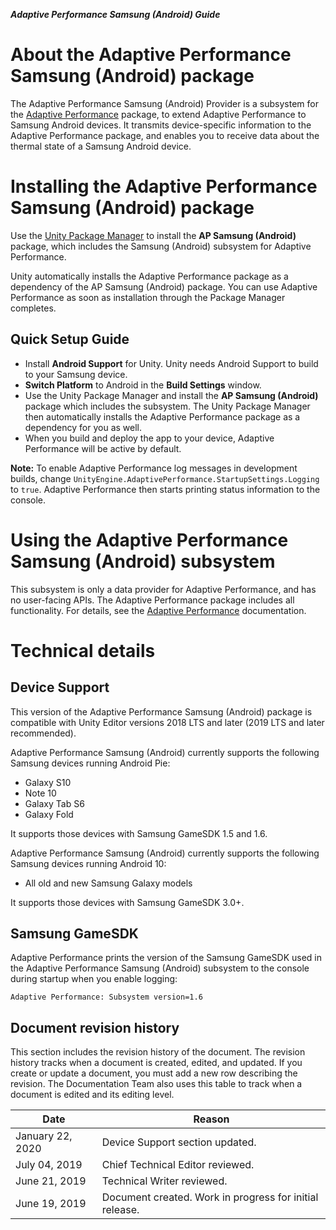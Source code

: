 **_Adaptive Performance Samsung (Android) Guide_**

# About the Adaptive Performance Samsung (Android) package

The Adaptive Performance Samsung (Android) Provider is a subsystem for the [Adaptive Performance](https://docs.unity3d.com/Packages/com.unity.adaptiveperformance@latest/index.html) package, to extend Adaptive Performance to Samsung Android devices. It transmits device-specific information to the Adaptive Performance package, and enables you to receive data about the thermal state of a Samsung Android device.

# Installing the Adaptive Performance Samsung (Android) package

Use the [Unity Package Manager](https://docs.unity3d.com/Packages/com.unity.package-manager-ui@latest/index.html) to install the **AP Samsung (Android)** package, which includes the Samsung (Android) subsystem for Adaptive Performance.  

Unity automatically installs the Adaptive Performance package as a dependency of the AP Samsung (Android) package. You can use Adaptive Performance as soon as installation through the Package Manager completes. 

## Quick Setup Guide

* Install **Android Support** for Unity. Unity needs Android Support to build to your Samsung device.
* **Switch Platform** to Android in the **Build Settings** window.
* Use the Unity Package Manager and install the **AP Samsung (Android)** package which includes the subsystem. The Unity Package Manager then automatically installs the Adaptive Performance package as a dependency for you as well.
* When you build and deploy the app to your device, Adaptive Performance will be active by default. 

**Note:** To enable Adaptive Performance log messages in development builds, change `UnityEngine.AdaptivePerformance.StartupSettings.Logging` to `true`. Adaptive Performance then starts printing status information to the console. 

# Using the Adaptive Performance Samsung (Android) subsystem

This subsystem is only a data provider for Adaptive Performance, and has no user-facing APIs. The Adaptive Performance package includes all functionality. For details, see the [Adaptive Performance](https://docs.unity3d.com/Packages/com.unity.adaptiveperformance@latest/index.html) documentation.

# Technical details
## Device Support

This version of the Adaptive Performance Samsung (Android) package is compatible with Unity Editor versions 2018 LTS and later (2019 LTS and later recommended).

Adaptive Performance Samsung (Android) currently supports the following Samsung devices running Android Pie:

* Galaxy S10
* Note 10
* Galaxy Tab S6
* Galaxy Fold

It supports those devices with Samsung GameSDK 1.5 and 1.6.

Adaptive Performance Samsung (Android) currently supports the following Samsung devices running Android 10:

* All old and new Samsung Galaxy models

It supports those devices with Samsung GameSDK 3.0+.

## Samsung GameSDK

Adaptive Performance prints the version of the Samsung GameSDK used in the Adaptive Performance Samsung (Android) subsystem to the console during startup when you enable logging:

```
Adaptive Performance: Subsystem version=1.6
```

## Document revision history
This section includes the revision history of the document. The revision history tracks when a document is created, edited, and updated. If you create or update a document, you must add a new row describing the revision. The Documentation Team also uses this table to track when a document is edited and its editing level.
 
|Date|Reason|
|---|---|
|January 22, 2020|Device Support section updated.|
|July 04, 2019|Chief Technical Editor reviewed.|
|June 21, 2019|Technical Writer reviewed.|
|June 19, 2019|Document created. Work in progress for initial release.|
